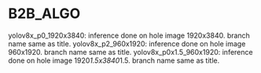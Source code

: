 # B2B_ALGO

yolov8x_p0_1920x3840: inference done on hole image 1920x3840. branch name same as title.
yolov8x_p2_960x1920: inference done on hole image 960x1920. branch name same as title.
yolov8x_p0x1.5_960x1920: inference done on hole image 1920*1.5x3840*1.5. branch name same as title.
 